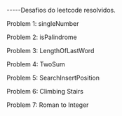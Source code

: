 -----Desafios do leetcode resolvidos.

Problem 1: singleNumber

Problem 2: isPalindrome

Problem 3: LengthOfLastWord

Problem 4: TwoSum 

Problem 5: SearchInsertPosition

Problem 6: Climbing Stairs

Problem 7: Roman to Integer
